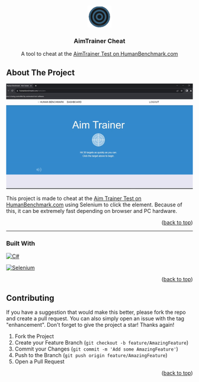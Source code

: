 <a name="readme-top"></a>


<!-- PROJECT LOGO -->
<br />
<div align="center">
  <a href="https://github.com/layth49/AimTrainer-HB ">
    <img src="assets/logo.png" alt="Logo">
  </a>

<h3 align="center">AimTrainer Cheat</h3>

  <p align="center">
    A tool to cheat at the <a href="https://humanbenchmark.com/tests/aim">AimTrainer Test on HumanBenchmark.com</a>
  </p>
</div>


<!-- ABOUT THE PROJECT -->
## About The Project


[![Product Name Video][product-video]][repo-url]

This project is made to cheat at the [Aim Trainer Test on HumanBenchmark.com][aimTrainer-hb] using Selenium to click the element. Because of this, it can be extremely fast depending on browser and PC hardware.


<p align="right">(<a href="#readme-top">back to top</a>)</p>


<hr>

### Built With

[![C#][CSharp]][CSharp-url]

[![Selenium]][Selenium-url]

<p align="right">(<a href="#readme-top">back to top</a>)</p>


<!-- CONTRIBUTING -->
## Contributing

If you have a suggestion that would make this better, please fork the repo and create a pull request. You can also simply open an issue with the tag "enhancement".
Don't forget to give the project a star! Thanks again!

1. Fork the Project
2. Create your Feature Branch (`git checkout -b feature/AmazingFeature`)
3. Commit your Changes (`git commit -m 'Add some AmazingFeature'`)
4. Push to the Branch (`git push origin feature/AmazingFeature`)
5. Open a Pull Request

<p align="right">(<a href="#readme-top">back to top</a>)</p>




[product-video]: assets/showcase.gif

<!-- Product images and URLs -->
[CSharp]: https://img.shields.io/badge/csharp-512BD4?style=for-the-badge&logo=csharp&color=512BD4
[CSharp-url]: https://learn.microsoft.com/en-us/dotnet/csharp/tour-of-csharp/
[Selenium]: https://img.shields.io/badge/selenium-43B02A?style=for-the-badge&logo=selenium&color=000000
[Selenium-url]: https://www.selenium.dev/

[repo-url]: https://github.com/layth49/AimTrainer-HB

[aimTrainer-hb]: https://humanbenchmark.com/tests/aim
